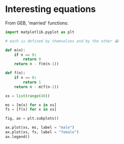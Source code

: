 # Interesting equations

From GEB, 'married' functions:

```python
import matplotlib.pyplot as plt

# each is defined by themselves and by the other 😭

def m(n):
    if n == 0:
        return 0
    return n - f(m(n-1))

def f(n):
    if n == 0:
        return 1
    return n - m(f(n-1))

xs = list(range(40))

ms = [m(x) for x in xs]
fs = [f(x) for x in xs]

fig, ax = plt.subplots()

ax.plot(xs, ms, label = "male")
ax.plot(xs, fs, label = "female")
ax.legend()
```
